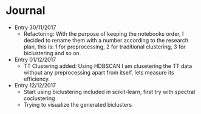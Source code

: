 # Journal
- Entry 30/11/2017
  - Refactoring: With the purpose of keeping the notebooks order, I decided to rename them with a number according to the research plan, this is: 1 for preprocessing, 2 for traditional clustering, 3 for biclustering and so on.
- Entry 01/12/2017
  - TT Clustering added: Using HDBSCAN I am clusetering the TT data without any preprocessing apart from itself, lets measure its efficiency.
- Entry 12/12/2017
  - Start using biclustering included in scikit-learn, first try with spectral coclustering
  - Trying to visualize the generated biclusters
